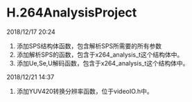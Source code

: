 # H.264AnalysisProject

2018/12/17  20:24
  1. 添加SPS结构体函数，包含解析SPS所需要的所有参数
  2. 添加解析SPS的函数，包含于x264_analysis_t这个结构体中。
  3. 添加Ue,Se,U解码函数，包含于x264_analysis_t这个结构体中。
  
2018/12/21  14:37
  1. 添加YUV420转换分辨率函数，位于videoIO.h中。
